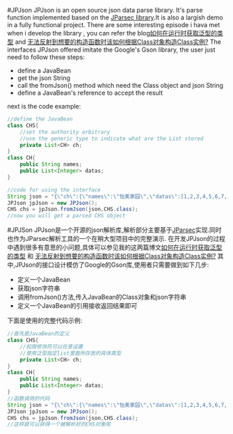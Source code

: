 #JPJson
JPJson is an open source json data parse library. It's parse function implemented based on the [JParsec library](https://github.com/androidfans/JParsec).It is also a largish demo in a fully functional project.
There are some interesting episode i hava met when i develop the library , you can refer the blog[如何在运行时获取泛型的类型](http://blog.csdn.net/u012990751/article/details/50307079) and [ 无法反射到想要的构造函数时该如何根据Class对象构造Class实例?](http://blog.csdn.net/u012990751/article/details/50307163)
The interfaces JPJson offered imitate the Google's Gson library, the user just need to follow these steps:

* define a JavaBean
* get the json String
* call the fromJson() method which need the Class object and json String
* define a JavaBean's reference to accept the result

next is the code example:
```Java
//define the JavaBean
class CHS{
    //set the authority arbitrary
    //use the generic type to indicate what are the List stored
    private List<CH> ch;
}
class CH{
    public String names;
    public List<Integer> datas;
}

//code for using the interface
String json = "{\"ch\":{\"names\":\"怡美家园\",\"datas\":[1,2,3,4,5,6,7,8]}}"
JPJson jpJson = new JPJson();
CHS chs = jpJson.fromJson(json,CHS.class);
//now you will get a parsed CHS object
```
#JPJSon
JPJson是一个开源的json解析库,解析部分主要基于[JParsec](https://github.com/androidfans/JParsec)实现.同时也作为JParsec解析工具的一个在稍大型项目中的完整演示.
在开发JPJson的过程中遇到很多有意思的小问题,具体可以参见我的这两篇博文[如何在运行时获取泛型的类型](http://blog.csdn.net/u012990751/article/details/50307079) 和 [ 无法反射到想要的构造函数时该如何根据Class对象构造Class实例?](http://blog.csdn.net/u012990751/article/details/50307163)
其中,JPJson的接口设计模仿了Google的Gson库,使用者只需要做到如下几步:

* 定义一个JavaBean
* 获取json字符串
* 调用fromJson()方法,传入JavaBean的Class对象和json字符串
* 定义一个JavaBean的引用接收返回结果即可

下面是使用的完整代码示例:
```Java
//首先是JavaBean的定义
class CHS{
    //权限修饰符可以任意设置
    //使用泛型指定list里面所存放的具体类型
    private List<CH> ch;
}
class CH{
    public String names;
    public List<Integer> datas;
}
//函数调用的代码
String json = "{\"ch\":{\"names\":\"怡美家园\",\"datas\":[1,2,3,4,5,6,7,8]}}"
JPJson jpJson = new JPJson();
CHS chs = jpJson.fromJson(json,CHS.class);
//这样就可以获得一个被解析好的CHS对象啦
```
